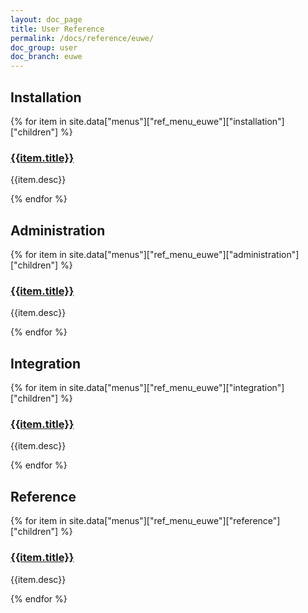 ```yaml
---
layout: doc_page
title: User Reference
permalink: /docs/reference/euwe/
doc_group: user
doc_branch: euwe
---
```


## Installation

{% for item in site.data["menus"]["ref_menu_euwe"]["installation"]["children"] %}
### [{{item.title}}]({{item.path}})
{{item.desc}}

{% endfor %}

## Administration

{% for item in site.data["menus"]["ref_menu_euwe"]["administration"]["children"] %}
### [{{item.title}}]({{item.path}})
{{item.desc}}

{% endfor %}

## Integration

{% for item in site.data["menus"]["ref_menu_euwe"]["integration"]["children"] %}
### [{{item.title}}]({{item.path}})
{{item.desc}}

{% endfor %}


## Reference

{% for item in site.data["menus"]["ref_menu_euwe"]["reference"]["children"] %}
### [{{item.title}}]({{item.path}})
{{item.desc}}

{% endfor %}

